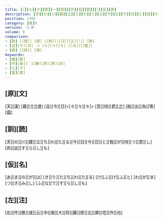 ```yaml
---
title: [（][七][夕][歌][一][首][[并][短][歌]][）][反][歌]
description: [天][の][川][霧][立][ち][わ][た][る][今][日][今][日][と][我][が][待][つ][君][し][舟][出][す][ら][し][も]
position: 1765
category: [巻]9
version: '1.0'
volume: 9
comparison:
- [歌] [[西]] [謌] [[西][（][訂][正][）]] [歌]
- [且][今][日] -> [々][々][々] [[元]][[藍]]
- [歌] [[西]] [謌]
keywords:
- [雑][歌]
- [作][者][：][藤][原][房][前]
- [七][夕]
- [宴][席]
---
```


## [原][文]

[天][漢] [霧][立][渡] [且][今][日]<[々][々][々]> [吾][待][君][之] [船][出][為][等][霜]

## [訓][読]

[天][の][川][霧][立][ち][わ][た][る][今][日][今][日][と][我][が][待][つ][君][し][舟][出][す][ら][し][も]

## [仮][名]

[あ][ま][の][が][は] [き][り][た][ち][わ][た][る] [け][ふ][け][ふ][と] [わ][が][ま][つ][き][み][し] [ふ][な][で][す][ら][し][も]

## [左][注]

[右][件][歌][或][云][中][衛][大][将][藤][原][北][卿][宅][作][也]
